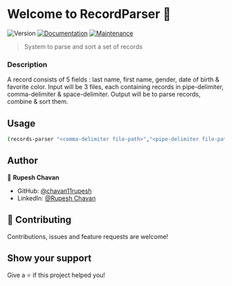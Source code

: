 # Welcome to RecordParser 👋
![Version](https://img.shields.io/badge/version-1.0.0-blue.svg?cacheSeconds=2592000)
[![Documentation](https://img.shields.io/badge/documentation-yes-brightgreen.svg)](https://github.com/kefranabg/readme-md-generator#readme)
[![Maintenance](https://img.shields.io/badge/Maintained%3F-yes-green.svg)](https://github.com/kefranabg/readme-md-generator/graphs/commit-activity)

> System to parse and sort a set of records

### Description
A record consists of 5 fields : last name, first name, gender, date of birth & favorite color.
Input will be 3 files, each containing records in pipe-delimiter, comma-delimiter & space-delimiter.
Output will be to parse records, combine & sort them.

## Usage

```sh
(records-parser "<comma-delimiter file-path>","<pipe-delimiter file-path>","<space-delimiter file-path")
```

## Author

👤 **Rupesh Chavan**

* GitHub: [@chavan11rupesh](https://github.com/chavan11rupesh)
* LinkedIn: [@Rupesh Chavan](https://www.linkedin.com/in/rupesh-chavan-10402b111)

## 🤝 Contributing

Contributions, issues and feature requests are welcome!

## Show your support

Give a ⭐️ if this project helped you!


